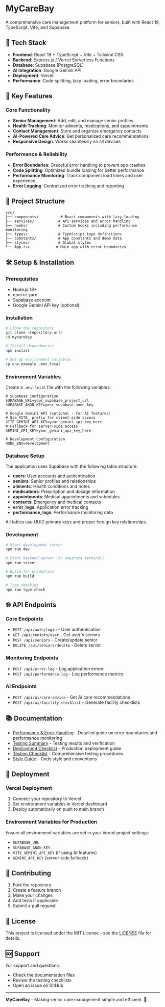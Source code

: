 # MyCareBay

A comprehensive care management platform for seniors, built with React 19, TypeScript, Vite, and Supabase.

## 🚀 Tech Stack

- **Frontend**: React 19 + TypeScript + Vite + Tailwind CSS
- **Backend**: Express.js / Vercel Serverless Functions
- **Database**: Supabase (PostgreSQL)
- **AI Integration**: Google Gemini API
- **Deployment**: Vercel
- **Performance**: Code splitting, lazy loading, error boundaries

## 🎯 Key Features

### Core Functionality
- **Senior Management**: Add, edit, and manage senior profiles
- **Health Tracking**: Monitor ailments, medications, and appointments
- **Contact Management**: Store and organize emergency contacts
- **AI-Powered Care Advice**: Get personalized care recommendations
- **Responsive Design**: Works seamlessly on all devices

### Performance & Reliability
- **Error Boundaries**: Graceful error handling to prevent app crashes
- **Code Splitting**: Optimized bundle loading for better performance
- **Performance Monitoring**: Track component load times and user experience
- **Error Logging**: Centralized error tracking and reporting

## 📁 Project Structure

```
src/
├── components/          # React components with lazy loading
├── services/           # API services and error handling
├── hooks/              # Custom hooks including performance monitoring
├── types/              # TypeScript type definitions
├── constants/          # App constants and demo data
├── styles/             # Global styles
└── App.tsx            # Main app with error boundaries
```

## 🛠️ Setup & Installation

### Prerequisites
- Node.js 18+ 
- npm or yarn
- Supabase account
- Google Gemini API key (optional)

### Installation
```bash
# Clone the repository
git clone <repository-url>
cd mycarebay

# Install dependencies
npm install

# Set up environment variables
cp env.example .env.local
```

### Environment Variables

Create a `.env.local` file with the following variables:

```env
# Supabase Configuration
SUPABASE_URL=your_supabase_project_url
SUPABASE_ANON_KEY=your_supabase_anon_key

# Google Gemini API (optional - for AI features)
# Use VITE_ prefix for client-side access
VITE_GEMINI_API_KEY=your_gemini_api_key_here
# Fallback for server-side access
GEMINI_API_KEY=your_gemini_api_key_here

# Development Configuration
NODE_ENV=development
```

### Database Setup

The application uses Supabase with the following table structure:

- **users**: User accounts and authentication
- **seniors**: Senior profiles and relationships
- **ailments**: Health conditions and notes
- **medications**: Prescription and dosage information
- **appointments**: Medical appointments and schedules
- **contacts**: Emergency and medical contacts
- **error_logs**: Application error tracking
- **performance_logs**: Performance monitoring data

All tables use UUID primary keys and proper foreign key relationships.

### Development

```bash
# Start development server
npm run dev

# Start backend server (in separate terminal)
npm run server

# Build for production
npm run build

# Type checking
npm run type-check
```

## 🌐 API Endpoints

### Core Endpoints
- `POST /api/auth/login` - User authentication
- `GET /api/seniors/user` - Get user's seniors
- `POST /api/seniors` - Create/update senior
- `DELETE /api/seniors/delete` - Delete senior

### Monitoring Endpoints
- `POST /api/error-log` - Log application errors
- `POST /api/performance-log` - Log performance metrics

### AI Endpoints
- `POST /api/ai/care-advice` - Get AI care recommendations
- `POST /api/ai/facility-checklist` - Generate facility checklists

## 📚 Documentation

- [Performance & Error Handling](./PERFORMANCE_AND_ERROR_HANDLING.md) - Detailed guide on error boundaries and performance monitoring
- [Testing Summary](./TESTING_SUMMARY.md) - Testing results and verification
- [Deployment Checklist](./DEPLOYMENT_CHECKLIST.md) - Production deployment guide
- [Testing Checklist](./TESTING_CHECKLIST.md) - Comprehensive testing procedures
- [Style Guide](./STYLE_GUIDE.md) - Code style and conventions

## 🚀 Deployment

### Vercel Deployment
1. Connect your repository to Vercel
2. Set environment variables in Vercel dashboard
3. Deploy automatically on push to main branch

### Environment Variables for Production
Ensure all environment variables are set in your Vercel project settings:
- `SUPABASE_URL`
- `SUPABASE_ANON_KEY`
- `VITE_GEMINI_API_KEY` (if using AI features)
- `GEMINI_API_KEY` (server-side fallback)

## 🤝 Contributing

1. Fork the repository
2. Create a feature branch
3. Make your changes
4. Add tests if applicable
5. Submit a pull request

## 📄 License

This project is licensed under the MIT License - see the [LICENSE](LICENSE) file for details.

## 🆘 Support

For support and questions:
- Check the documentation files
- Review the testing checklists
- Open an issue on GitHub

---

**MyCareBay** - Making senior care management simple and efficient. 💙
